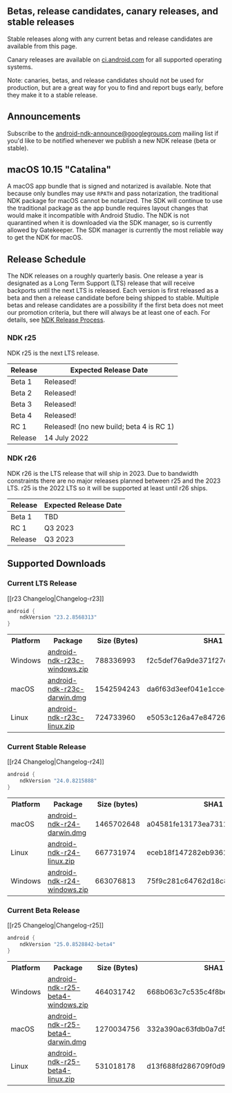 ## Betas, release candidates, canary releases, and stable releases

Stable releases along with any current betas and release candidates are available from this page.

Canary releases are available on [ci.android.com](https://ci.android.com/builds/branches/aosp-master-ndk/grid?) for all supported operating systems.

Note: canaries, betas, and release candidates should not be used for production, but are a great way for you to find and report bugs early, before they make it to a stable release.

## Announcements

Subscribe to the [android-ndk-announce@googlegroups.com](https://groups.google.com/g/android-ndk-announce) mailing list if you'd like to be notified whenever we publish a new NDK release (beta or stable).

## macOS 10.15 "Catalina"

A macOS app bundle that is signed and notarized is available. Note that because only bundles may use `RPATH` and pass notarization, the traditional NDK package for macOS cannot be notarized. The SDK will continue to use the traditional package as the app bundle requires layout changes that would make it incompatible with Android Studio. The NDK is not quarantined when it is downloaded via the SDK manager, so is currently allowed by Gatekeeper. The SDK manager is currently the most reliable way to get the NDK for macOS.

## Release Schedule

The NDK releases on a roughly quarterly basis. One release a year is designated
as a Long Term Support (LTS) release that will receive backports until the next
LTS is released. Each version is first released as a beta and then a release
candidate before being shipped to stable. Multiple betas and release candidates
are a possibility if the first beta does not meet our promotion criteria, but
there will always be at least one of each. For details, see [NDK Release
Process](/android/ndk/wiki/NDK-Release-Process).

### NDK r25

NDK r25 is the next LTS release.

Release | Expected Release Date
------- | ---------------------
Beta 1  | Released!
Beta 2  | Released!
Beta 3  | Released!
Beta 4  | Released!
RC 1    | Released! (no new build; beta 4 is RC 1)
Release | 14 July 2022

### NDK r26

NDK r26 is the LTS release that will ship in 2023. Due to bandwidth constraints there are no major releases planned between r25 and the 2023 LTS. r25 is the 2022 LTS so it will be supported at least until r26 ships.

Release | Expected Release Date
------- | ---------------------
Beta 1  | TBD
RC 1    | Q3 2023
Release | Q3 2023

## Supported Downloads

### Current LTS Release

[[r23 Changelog|Changelog-r23]]

```gradle
android {
    ndkVersion "23.2.8568313"
}
```

<table>
  <tr>
    <th>Platform</th>
    <th>Package</th>
    <th>Size (Bytes)</th>
    <th>SHA1 Checksum</th>
  </tr>
  <tr>
    <td>Windows</td>
    <td><a href="https://dl.google.com/android/repository/android-ndk-r23c-windows.zip">android-ndk-r23c-windows.zip</a></td>
    <td>788336993</td>
    <td>f2c5def76a9de371f27d028864fe301ab4fe0cf8</td>
  </tr>
  <tr>
    <td>macOS</td>
    <td><a href="https://dl.google.com/android/repository/android-ndk-r23c-darwin.dmg">android-ndk-r23c-darwin.dmg</a></td>
    <td>1542594243</td>
    <td>da6f63d3eef041e1cceca449461c6d9148e879b7</td>
  </tr>
  <tr>
    <td>Linux</td>
    <td><a href="https://dl.google.com/android/repository/android-ndk-r23c-linux.zip">android-ndk-r23c-linux.zip</a></td>
    <td>724733960</td>
    <td>e5053c126a47e84726d9f7173a04686a71f9a67a</td>
  </tr>
</table>

### Current Stable Release

[[r24 Changelog|Changelog-r24]]

```gradle
android {
    ndkVersion "24.0.8215888"
}
```

<table>
  <tr>
    <th>Platform</th>
    <th>Package</th>
    <th>Size (bytes)</th>
    <th>SHA1 Checksum</th>
  </tr>
  <tr>
    <td>macOS</td>
    <td><a href="https://dl.google.com/android/repository/android-ndk-r24-darwin.dmg">android-ndk-r24-darwin.dmg</a></td>
    <td>1465702648</td>
    <td>a04581fe13173ea731168c6a1e73390ab628d1aa</td>
  </tr>
  <tr>
    <td>Linux</td>
    <td><a href="https://dl.google.com/android/repository/android-ndk-r24-linux.zip">android-ndk-r24-linux.zip</a></td>
    <td>667731974</td>
    <td>eceb18f147282eb93615eff1ad84a9d3962fbb31</td>
  </tr>
  <tr>
    <td>Windows</td>
    <td><a href="https://dl.google.com/android/repository/android-ndk-r24-windows.zip">android-ndk-r24-windows.zip</a></td>
    <td>663076813</td>
    <td>75f9c281c64762d18c84da465f486c60def47829</td>
  </tr>
</table>

### Current Beta Release

[[r25 Changelog|Changelog-r25]]

```gradle
android {
    ndkVersion "25.0.8528842-beta4"
}
```

<table>
  <tr>
    <th>Platform</th>
    <th>Package</th>
    <th>Size (Bytes)</th>
    <th>SHA1 Checksum</th>
  </tr>
  <tr>
    <td>Windows</td>
    <td><a href="https://dl.google.com/android/repository/android-ndk-r25-beta4-windows.zip">android-ndk-r25-beta4-windows.zip</a></td>
    <td>464031742</td>
    <td>668b063c7c535c4f8be52c84acebb5779935203b</td>
  </tr>
  <tr>
    <td>macOS</td>
    <td><a href="https://dl.google.com/android/repository/android-ndk-r25-beta4-darwin.dmg">android-ndk-r25-beta4-darwin.dmg</a></td>
    <td>1270034756</td>
    <td>332a390ac63fdb0a7d5993008d101c87ab1598c2</td>
  </tr>
  <tr>
    <td>Linux</td>
    <td><a href="https://dl.google.com/android/repository/android-ndk-r25-beta4-linux.zip">android-ndk-r25-beta4-linux.zip</a></td>
    <td>531018178</td>
    <td>d13f688fd286709f0d950c75119ec9fcad8a47ff</td>
  </tr>
</table>
